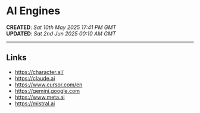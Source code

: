 # AI Engines

**CREATED**: *Sat 10th May 2025 17:41 PM GMT*  
**UPDATED**: *Sat 2nd Jun 2025 00:10 AM GMT*   

-----

## Links

- https://character.ai/     
- https://claude.ai  
- https://www.cursor.com/en
- https://gemini.google.com  
- https://www.meta.ai  
- https://mistral.ai
 
  
